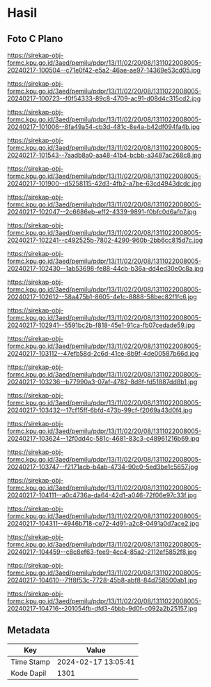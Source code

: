 # Hasil

## Foto C Plano

https://sirekap-obj-formc.kpu.go.id/3aed/pemilu/pdpr/13/11/02/20/08/1311022008005-20240217-100504--c71e0f42-e5a2-46ae-ae97-14369e53cd05.jpg

https://sirekap-obj-formc.kpu.go.id/3aed/pemilu/pdpr/13/11/02/20/08/1311022008005-20240217-100723--f0f54333-89c8-4709-ac91-d08d4c315cd2.jpg

https://sirekap-obj-formc.kpu.go.id/3aed/pemilu/pdpr/13/11/02/20/08/1311022008005-20240217-101006--8fa49a54-cb3d-481c-8e4a-b42df094fa4b.jpg

https://sirekap-obj-formc.kpu.go.id/3aed/pemilu/pdpr/13/11/02/20/08/1311022008005-20240217-101543--7aadb8a0-aa48-41b4-bcbb-a3487ac268c8.jpg

https://sirekap-obj-formc.kpu.go.id/3aed/pemilu/pdpr/13/11/02/20/08/1311022008005-20240217-101900--d5258115-42d3-4fb2-a7be-63cd4943dcdc.jpg

https://sirekap-obj-formc.kpu.go.id/3aed/pemilu/pdpr/13/11/02/20/08/1311022008005-20240217-102047--2c6686eb-eff2-4339-9891-f0bfc0d6afb7.jpg

https://sirekap-obj-formc.kpu.go.id/3aed/pemilu/pdpr/13/11/02/20/08/1311022008005-20240217-102241--c492525b-7802-4290-960b-2bb6cc815d7c.jpg

https://sirekap-obj-formc.kpu.go.id/3aed/pemilu/pdpr/13/11/02/20/08/1311022008005-20240217-102430--1ab53698-fe88-44cb-b36a-dd4ed30e0c8a.jpg

https://sirekap-obj-formc.kpu.go.id/3aed/pemilu/pdpr/13/11/02/20/08/1311022008005-20240217-102612--58a475b1-8605-4e1c-8888-58bec82f1fc6.jpg

https://sirekap-obj-formc.kpu.go.id/3aed/pemilu/pdpr/13/11/02/20/08/1311022008005-20240217-102941--5591bc2b-f818-45e1-91ca-fb07cedade59.jpg

https://sirekap-obj-formc.kpu.go.id/3aed/pemilu/pdpr/13/11/02/20/08/1311022008005-20240217-103112--47efb58d-2c6d-41ce-8b9f-4de00587b66d.jpg

https://sirekap-obj-formc.kpu.go.id/3aed/pemilu/pdpr/13/11/02/20/08/1311022008005-20240217-103236--b77990a3-07af-4782-8d8f-fd51887dd8b1.jpg

https://sirekap-obj-formc.kpu.go.id/3aed/pemilu/pdpr/13/11/02/20/08/1311022008005-20240217-103432--17cf15ff-6bfd-473b-99cf-f2069a43d0f4.jpg

https://sirekap-obj-formc.kpu.go.id/3aed/pemilu/pdpr/13/11/02/20/08/1311022008005-20240217-103624--12f0dd4c-581c-4681-83c3-c48961216b69.jpg

https://sirekap-obj-formc.kpu.go.id/3aed/pemilu/pdpr/13/11/02/20/08/1311022008005-20240217-103747--f2171acb-b4ab-4734-90c0-5ed3be1c5657.jpg

https://sirekap-obj-formc.kpu.go.id/3aed/pemilu/pdpr/13/11/02/20/08/1311022008005-20240217-104111--a0c4736a-da64-42d1-a046-72f06e97c33f.jpg

https://sirekap-obj-formc.kpu.go.id/3aed/pemilu/pdpr/13/11/02/20/08/1311022008005-20240217-104311--4946b718-ce72-4d91-a2c8-0491a0d7ace2.jpg

https://sirekap-obj-formc.kpu.go.id/3aed/pemilu/pdpr/13/11/02/20/08/1311022008005-20240217-104459--c8c8ef63-fee9-4cc4-85a2-2112ef5852f8.jpg

https://sirekap-obj-formc.kpu.go.id/3aed/pemilu/pdpr/13/11/02/20/08/1311022008005-20240217-104610--71f8f53c-7728-45b8-abf8-84d758500ab1.jpg

https://sirekap-obj-formc.kpu.go.id/3aed/pemilu/pdpr/13/11/02/20/08/1311022008005-20240217-104716--201054fb-dfd3-4bbb-9d0f-c092a2b25157.jpg


## Metadata

| Key        | Value               |
| ---------- | ------------------- |
| Time Stamp | 2024-02-17 13:05:41 |
| Kode Dapil | 1301                |



